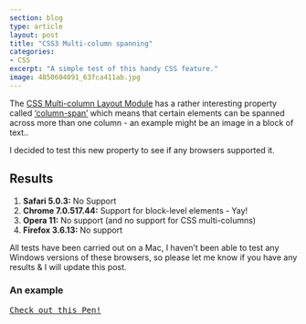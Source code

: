 ```yaml
---
section: blog
type: article
layout: post
title: "CSS3 Multi-column spanning"
categories:
- CSS
excerpt: "A simple test of this handy CSS feature."
image: 4850604091_63fca411ab.jpg
---
```

The [CSS Multi-column Layout Module](http://www.w3.org/TR/css3-multicol/) has a rather interesting
property called [‘column-span’](http://www.w3.org/TR/css3-multicol/#spanning-columns)
which means that certain elements can be spanned across more than one
column - an example might be an image in a block of text..

I decided to test this new property to see if any browsers supported it.

Results
-------

1. **Safari 5.0.3:** No Support
1. **Chrome 7.0.517.44:** Support for block-level elements - Yay!
1. **Opera 11:** No support (and no support for CSS multi-columns)
1. **Firefox 3.6.13:** No support

All tests have been carried out on a Mac, I haven’t been able to test
any Windows versions of these browsers, so please let me know if you
have any results & I will update this post.

### An example

<pre class="codepen" data-height="500" data-type="result" data-href="uKobH" data-user="mrmartineau" data-safe="true"><code></code><a href="http://codepen.io/mrmartineau/pen/uKobH">Check out this Pen!</a></pre>
<script async src="http://codepen.io/assets/embed/ei.js"></script>

